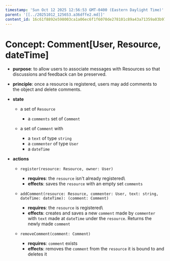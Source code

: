```yaml
---
timestamp: 'Sun Oct 12 2025 12:56:53 GMT-0400 (Eastern Daylight Time)'
parent: '[[../20251012_125653.a36dffe2.md]]'
content_id: 16c61f8892e598003ca1a06ec6f1f6070de278101c89a43a71359a03b97c0cf7
---
```


# Concept: Comment\[User, Resource, dateTime]

* **purpose**: to allow users to associate messages with Resources so that discussions and feedback can be preserved.

* **principle**: once a resource is registered, users may add comments to the object and delete comments.

* **state**
  * a set of `Resource`
    * a `comments` set of `Comment`

  * a set of `Comment` with
    * a `text` of type `string`
    * a `commenter` of type `User`
    * a `dateTime`

* **actions**
  * `register(resource: Resource, owner: User)`
    * **requires**: the `resource` isn't already registered\\
    * **effects**: saves the `resource` with an empty set `comments`

  * `addComment(resource: Resource, commenter: User, text: string, dateTime: dateTime): (comment: Comment)`
    * **requires**: the `resource` is registered\\
    * **effects**: creates and saves a new `comment` made by `commenter` with `text` made at `dateTime` under the `resource`. Returns the newly made `comment`

  * `removeComment(comment: Comment)`
    * **requires**: `comment` exists
    * **effects**: removes the `comment` from the `resource` it is bound to and deletes it
